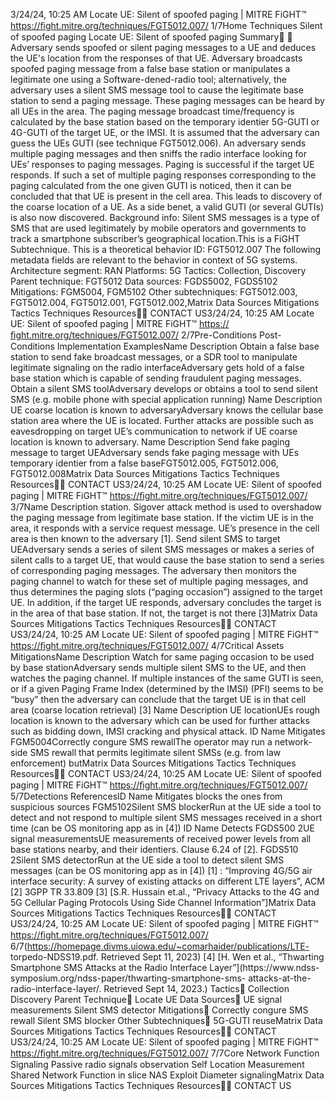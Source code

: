 3/24/24, 10:25 AM Locate UE: Silent of spoofed paging | MITRE FiGHT™
https://ﬁght.mitre.org/techniques/FGT5012.007/ 1/7Home Techniques Silent of spoofed paging
Locate UE: Silent of spoofed
paging
Summary󰅂 󰅂
Adversary sends spoofed or silent paging messages to a UE
and deduces the UE's location from the responses of that UE.
Adversary broadcasts spoofed paging message from a false
base station or manipulates a legitimate one using a
Software-de ned-radio tool; alternatively, the adversary uses a
silent SMS message tool to cause the legitimate base station
to send a paging message. These paging messages can be
heard by all UEs in the area. The paging message broadcast
time/frequency is calculated by the base station based on the
temporary identi er 5G-GUTI or 4G-GUTI of the target UE, or
the IMSI. It is assumed that the adversary can guess the UEs
GUTI (see technique FGT5012.006).
An adversary sends multiple paging messages and then
sniffs the radio interface looking for UEs’ responses to paging
messages. Paging is successful if the target UE responds. If
such a set of multiple paging responses corresponding to the
paging calculated from the one given GUTI is noticed, then it
can be concluded that that UE is present in the cell area. This
leads to discovery of the coarse location of a UE. As a side
bene t, a valid GUTI (or several GUTIs) is also now
discovered.
Background info: Silent SMS messages is a type of SMS that
are used legitimately by mobile operators and governments to
track a smartphone subscriber’s geographical location.This is a FiGHT
Subtechnique.
This is a theoretical behavior
ID: FGT5012.007
The following metadata
fields are relevant to the
behavior in context of 5G
systems.
Architecture segment: RAN
Platforms: 5G
Tactics: Collection,
Discovery
Parent technique: FGT5012
Data sources: FGDS5002,
FGDS5102
Mitigations: FGM5004,
FGM5102
Other subtechniques:
FGT5012.003,
FGT5012.004,
FGT5012.001,
FGT5012.002,Matrix Data Sources Mitigations Tactics Techniques Resources󰍝󰇙
CONTACT US3/24/24, 10:25 AM Locate UE: Silent of spoofed paging | MITRE FiGHT™
https://ﬁght.mitre.org/techniques/FGT5012.007/ 2/7Pre-Conditions
Post-Conditions
Implementation ExamplesName Description
Obtain a false base station to
send fake broadcast messages,
or a SDR tool to manipulate
legitimate signaling on the radio
interfaceAdversary gets hold of
a false base station
which is capable of
sending fraudulent
paging messages.
Obtain a silent SMS toolAdversary develops or
obtains a tool to send
silent SMS (e.g. mobile
phone with special
application running)
Name Description
UE coarse location is known to
adversaryAdversary knows the
cellular base station
area where the UE is
located. Further attacks
are possible such as
eavesdropping on
target UE’s
communication to
network if UE coarse
location is known to
adversary.
Name Description
Send fake paging message to
target UEAdversary sends fake
paging message with
UEs temporary identi er
from a false baseFGT5012.005,
FGT5012.006, FGT5012.008Matrix Data Sources Mitigations Tactics Techniques Resources󰍝󰇙
CONTACT US3/24/24, 10:25 AM Locate UE: Silent of spoofed paging | MITRE FiGHT™
https://ﬁght.mitre.org/techniques/FGT5012.007/ 3/7Name Description
station. Sigover attack
method is used to
overshadow the paging
message from
legitimate base station.
If the victim UE is in the
area, it responds with a
service request
message. UE’s presence
in the cell area is then
known to the adversary
[1].
Send silent SMS to target UEAdversary sends a
series of silent SMS
messages or makes a
series of silent calls to a
target UE, that would
cause the base station
to send a series of
corresponding paging
messages. The
adversary then
monitors the paging
channel to watch for
these set of multiple
paging messages, and
thus determines the
paging slots (“paging
occasion”) assigned to
the target UE. In
addition, if the target UE
responds, adversary
concludes the target is
in the area of that base
station. If not, the target
is not there [3]Matrix Data Sources Mitigations Tactics Techniques Resources󰍝󰇙
CONTACT US3/24/24, 10:25 AM Locate UE: Silent of spoofed paging | MITRE FiGHT™
https://ﬁght.mitre.org/techniques/FGT5012.007/ 4/7Critical Assets
MitigationsName Description
Watch for same paging occasion
to be used by base stationAdversary sends
multiple silent SMS to
the UE, and then
watches the paging
channel. If multiple
instances of the same
GUTI is seen, or if a
given Paging Frame
Index (determined by
the IMSI) (PFI) seems to
be “busy” then the
adversary can conclude
that the target UE is in
that cell area (coarse
location retrieval) [3]
Name Description
UE locationUEs rough location is
known to the adversary
which can be used for
further attacks such as
bidding down, IMSI
cracking and physical
attack.
ID Name Mitigates
FGM5004Correctly con gure
SMS  rewallThe operator may run a
network-side SMS
 rewall that permits
legitimate silent SMSs
(e.g. from law
enforcement) butMatrix Data Sources Mitigations Tactics Techniques Resources󰍝󰇙
CONTACT US3/24/24, 10:25 AM Locate UE: Silent of spoofed paging | MITRE FiGHT™
https://ﬁght.mitre.org/techniques/FGT5012.007/ 5/7Detections
ReferencesID Name Mitigates
blocks the ones from
suspicious sources
FGM5102Silent SMS blockerRun at the UE side a
tool to detect and not
respond to multiple
silent SMS messages
received in a short time
(can be OS monitoring
app as in [4])
ID Name Detects
FGDS500
2UE signal
measurementsUE measurements of
received power levels
from all base stations
nearby, and their
identi ers. Clause 6.24
of [2].
FGDS510
2Silent SMS detectorRun at the UE side a
tool to detect silent
SMS messages (can be
OS monitoring app as
in [4])
[1] : “Improving 4G/5G air interface security: A survey of
existing attacks on different LTE layers”, ACM
[2] 3GPP TR 33.809
[3] [S.R. Hussain et.al., “Privacy Attacks to the 4G and 5G Cellular
Paging Protocols Using Side Channel Information”]Matrix Data Sources Mitigations Tactics Techniques Resources󰍝󰇙
CONTACT US3/24/24, 10:25 AM Locate UE: Silent of spoofed paging | MITRE FiGHT™
https://ﬁght.mitre.org/techniques/FGT5012.007/ 6/7(https://homepage.divms.uiowa.edu/~comarhaider/publications/LTE-
torpedo-NDSS19.pdf. Retrieved Sept 11, 2023)
[4] [H. Wen et al., “Thwarting Smartphone SMS Attacks at the
Radio Interface Layer”](https://www.ndss-
symposium.org/ndss-paper/thwarting-smartphone-sms-
attacks-at-the-radio-interface-layer/. Retrieved Sept 14, 2023.)
Tactics󰅀
Collection
Discovery
Parent Technique󰅀
Locate UE
Data Sources󰅀
UE signal measurements
Silent SMS detector
Mitigations󰅀
Correctly con gure SMS  rewall
Silent SMS blocker
Other Subtechniques󰅀
5G-GUTI reuseMatrix Data Sources Mitigations Tactics Techniques Resources󰍝󰇙
CONTACT US3/24/24, 10:25 AM Locate UE: Silent of spoofed paging | MITRE FiGHT™
https://ﬁght.mitre.org/techniques/FGT5012.007/ 7/7Core Network Function Signaling
Passive radio signals observation
Self Location Measurement
Shared Network Function in slice
NAS Exploit
Diameter signalingMatrix Data Sources Mitigations Tactics Techniques Resources󰍝󰇙
CONTACT US